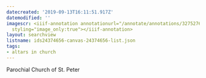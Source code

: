 ```yaml
---
datecreated: '2019-09-13T16:11:51.917Z'
datemodified: ''
imagescr: <iiif-annotation annotationurl="/annotate/annotations/32752761-d641-11e9-bb13-88e9fe7026e8.json"
  styling="image_only:true"></iiif-annotation>
layout: searchview
listname: ids24374656-canvas-24374656-list.json
tags:
- altars in church
---
```

Parochial Church of St. Peter